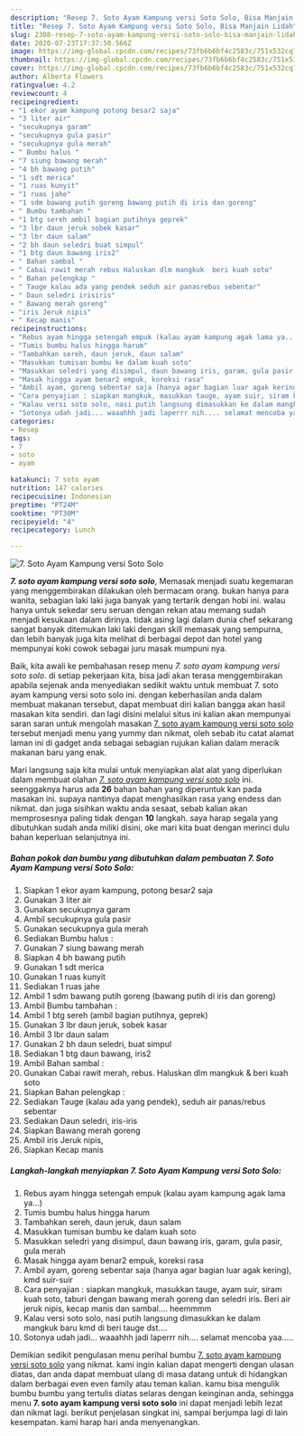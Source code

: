 ```yaml
---
description: "Resep 7. Soto Ayam Kampung versi Soto Solo, Bisa Manjain Lidah"
title: "Resep 7. Soto Ayam Kampung versi Soto Solo, Bisa Manjain Lidah"
slug: 2308-resep-7-soto-ayam-kampung-versi-soto-solo-bisa-manjain-lidah
date: 2020-07-23T17:37:50.566Z
image: https://img-global.cpcdn.com/recipes/73fb6b6bf4c2583c/751x532cq70/7-soto-ayam-kampung-versi-soto-solo-foto-resep-utama.jpg
thumbnail: https://img-global.cpcdn.com/recipes/73fb6b6bf4c2583c/751x532cq70/7-soto-ayam-kampung-versi-soto-solo-foto-resep-utama.jpg
cover: https://img-global.cpcdn.com/recipes/73fb6b6bf4c2583c/751x532cq70/7-soto-ayam-kampung-versi-soto-solo-foto-resep-utama.jpg
author: Alberta Flowers
ratingvalue: 4.2
reviewcount: 4
recipeingredient:
- "1 ekor ayam kampung potong besar2 saja"
- "3 liter air"
- "secukupnya garam"
- "secukupnya gula pasir"
- "secukupnya gula merah"
- " Bumbu halus "
- "7 siung bawang merah"
- "4 bh bawang putih"
- "1 sdt merica"
- "1 ruas kunyit"
- "1 ruas jahe"
- "1 sdm bawang putih goreng bawang putih di iris dan goreng"
- " Bumbu tambahan "
- "1 btg sereh ambil bagian putihnya geprek"
- "3 lbr daun jeruk sobek kasar"
- "3 lbr daun salam"
- "2 bh daun seledri buat simpul"
- "1 btg daun bawang iris2"
- " Bahan sambal "
- " Cabai rawit merah rebus Haluskan dlm mangkuk  beri kuah soto"
- " Bahan pelengkap "
- " Tauge kalau ada yang pendek seduh air panasrebus sebentar"
- " Daun seledri irisiris"
- " Bawang merah goreng"
- "iris Jeruk nipis"
- " Kecap manis"
recipeinstructions:
- "Rebus ayam hingga setengah empuk (kalau ayam kampung agak lama ya...)"
- "Tumis bumbu halus hingga harum"
- "Tambahkan sereh, daun jeruk, daun salam"
- "Masukkan tumisan bumbu ke dalam kuah soto"
- "Masukkan seledri yang disimpul, daun bawang iris, garam, gula pasir, gula merah"
- "Masak hingga ayam benar2 empuk, koreksi rasa"
- "Ambil ayam, goreng sebentar saja (hanya agar bagian luar agak kering), kmd suir-suir"
- "Cara penyajian : siapkan mangkuk, masukkan tauge, ayam suir, siram kuah soto, taburi dengan bawang merah goreng dan seledri iris. Beri air jeruk nipis, kecap manis dan sambal.... heemmmm"
- "Kalau versi soto solo, nasi putih langsung dimasukkan ke dalam mangkuk baru kmd di beri tauge dst...."
- "Sotonya udah jadi... waaahhh jadi laperrr nih.... selamat mencoba yaa....."
categories:
- Resep
tags:
- 7
- soto
- ayam

katakunci: 7 soto ayam 
nutrition: 147 calories
recipecuisine: Indonesian
preptime: "PT24M"
cooktime: "PT30M"
recipeyield: "4"
recipecategory: Lunch

---
```



![7. Soto Ayam Kampung versi Soto Solo](https://img-global.cpcdn.com/recipes/73fb6b6bf4c2583c/751x532cq70/7-soto-ayam-kampung-versi-soto-solo-foto-resep-utama.jpg)

<b><i>7. soto ayam kampung versi soto solo</i></b>, Memasak menjadi suatu kegemaran yang menggembirakan dilakukan oleh bermacam orang. bukan hanya para wanita, sebagian laki laki juga banyak yang tertarik dengan hobi ini. walau hanya untuk sekedar seru seruan dengan rekan atau memang sudah menjadi kesukaan dalam dirinya. tidak asing lagi dalam dunia chef sekarang sangat banyak ditemukan laki laki dengan skill memasak yang sempurna, dan lebih banyak juga kita melihat di berbagai depot dan hotel yang mempunyai koki cowok sebagai juru masak mumpuni nya.

Baik, kita awali ke pembahasan resep menu <i>7. soto ayam kampung versi soto solo</i>. di setiap pekerjaan kita, bisa jadi akan terasa menggembirakan apabila sejenak anda menyediakan sedikit waktu untuk membuat 7. soto ayam kampung versi soto solo ini. dengan keberhasilan anda dalam membuat makanan tersebut, dapat membuat diri kalian bangga akan hasil masakan kita sendiri. dan lagi disini melalui situs ini kalian akan mempunyai saran saran untuk mengolah masakan <u>7. soto ayam kampung versi soto solo</u> tersebut menjadi menu yang yummy dan nikmat, oleh sebab itu catat alamat laman ini di gadget anda sebagai sebagian rujukan kalian dalam meracik makanan baru yang enak.




Mari langsung saja kita mulai untuk menyiapkan alat alat yang diperlukan dalam membuat olahan <u><i>7. soto ayam kampung versi soto solo</i></u> ini. seenggaknya harus ada <b>26</b> bahan bahan yang diperuntuk kan pada masakan ini. supaya nantinya dapat menghasilkan rasa yang endess dan nikmat. dan juga sisihkan waktu anda sesaat, sebab kalian akan memprosesnya paling tidak dengan <b>10</b> langkah. saya harap segala yang dibutuhkan sudah anda miliki disini, oke mari kita buat dengan merinci dulu bahan keperluan selanjutnya ini.

<!--inarticleads1-->

##### Bahan pokok dan bumbu yang dibutuhkan dalam pembuatan 7. Soto Ayam Kampung versi Soto Solo:

1. Siapkan 1 ekor ayam kampung, potong besar2 saja
1. Gunakan 3 liter air
1. Gunakan secukupnya garam
1. Ambil secukupnya gula pasir
1. Gunakan secukupnya gula merah
1. Sediakan  Bumbu halus :
1. Gunakan 7 siung bawang merah
1. Siapkan 4 bh bawang putih
1. Gunakan 1 sdt merica
1. Gunakan 1 ruas kunyit
1. Sediakan 1 ruas jahe
1. Ambil 1 sdm bawang putih goreng (bawang putih di iris dan goreng)
1. Ambil  Bumbu tambahan :
1. Ambil 1 btg sereh (ambil bagian putihnya, geprek)
1. Gunakan 3 lbr daun jeruk, sobek kasar
1. Ambil 3 lbr daun salam
1. Gunakan 2 bh daun seledri, buat simpul
1. Sediakan 1 btg daun bawang, iris2
1. Ambil  Bahan sambal :
1. Gunakan  Cabai rawit merah, rebus. Haluskan dlm mangkuk &amp; beri kuah soto
1. Siapkan  Bahan pelengkap :
1. Sediakan  Tauge (kalau ada yang pendek), seduh air panas/rebus sebentar
1. Sediakan  Daun seledri, iris-iris
1. Siapkan  Bawang merah goreng
1. Ambil iris Jeruk nipis,
1. Siapkan  Kecap manis




<!--inarticleads2-->

##### Langkah-langkah menyiapkan 7. Soto Ayam Kampung versi Soto Solo:

1. Rebus ayam hingga setengah empuk (kalau ayam kampung agak lama ya...)
1. Tumis bumbu halus hingga harum
1. Tambahkan sereh, daun jeruk, daun salam
1. Masukkan tumisan bumbu ke dalam kuah soto
1. Masukkan seledri yang disimpul, daun bawang iris, garam, gula pasir, gula merah
1. Masak hingga ayam benar2 empuk, koreksi rasa
1. Ambil ayam, goreng sebentar saja (hanya agar bagian luar agak kering), kmd suir-suir
1. Cara penyajian : siapkan mangkuk, masukkan tauge, ayam suir, siram kuah soto, taburi dengan bawang merah goreng dan seledri iris. Beri air jeruk nipis, kecap manis dan sambal.... heemmmm
1. Kalau versi soto solo, nasi putih langsung dimasukkan ke dalam mangkuk baru kmd di beri tauge dst....
1. Sotonya udah jadi... waaahhh jadi laperrr nih.... selamat mencoba yaa.....




Demikian sedikit pengulasan menu perihal bumbu <u>7. soto ayam kampung versi soto solo</u> yang nikmat. kami ingin kalian dapat mengerti dengan ulasan diatas, dan anda dapat membuat ulang di masa datang untuk di hidangkan dalam berbagai even even family atau teman kalian. kamu bisa mengulik bumbu bumbu yang tertulis diatas selaras dengan keinginan anda, sehingga menu <b>7. soto ayam kampung versi soto solo</b> ini dapat menjadi lebih lezat dan nikmat lagi. berikut penjelasan singkat ini, sampai berjumpa lagi di lain kesempatan. kami harap hari anda menyenangkan.
